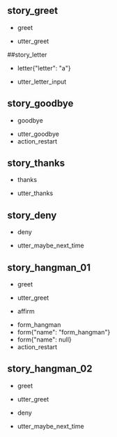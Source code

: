 ## story_greet
* greet
- utter_greet

##story_letter
* letter{"letter": "a"}
- utter_letter_input

## story_goodbye
* goodbye
- utter_goodbye
- action_restart

## story_thanks
* thanks
- utter_thanks

## story_deny
* deny
- utter_maybe_next_time

## story_hangman_01
* greet
- utter_greet
* affirm
- form_hangman
- form{"name": "form_hangman"}
- form{"name": null}
- action_restart

## story_hangman_02
* greet
- utter_greet
* deny
- utter_maybe_next_time